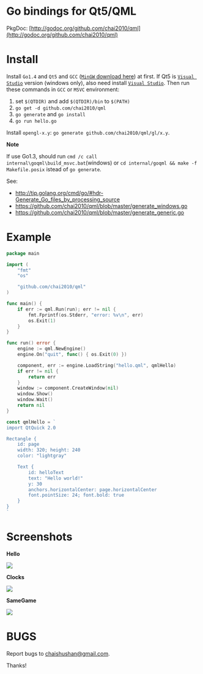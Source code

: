 Go bindings for Qt5/QML
=======================

PkgDoc: [http://godoc.org/github.com/chai2010/qml](http://godoc.org/github.com/chai2010/qml)

Install
=======

Install `Go1.4` and `Qt5` and `GCC` ([`MinGW` download here](http://tdm-gcc.tdragon.net/download)) at first.
If Qt5 is [`Visual Studio`](http://msdn.microsoft.com/en-us/vstudio/aa718325.aspx) version (windows only), also need install
[`Visual Studio`](http://msdn.microsoft.com/en-us/vstudio/aa718325.aspx).
Then run these commands in `GCC` or `MSVC` environment:

1. set `$(QTDIR)` and add `$(QTDIR)/bin` to `$(PATH)` 
2. `go get -d github.com/chai2010/qml`
3. `go generate` and `go install`
4. `go run hello.go`
 
Install `opengl-x.y`:  `go generate github.com/chai2010/qml/gl/x.y`.


**Note**

If use Go1.3, should run `cmd /c call internal\goqml\build_msvc.bat`(windows) or `cd internal/goqml && make -f Makefile.posix` istead of `go generate`.

See:

- http://tip.golang.org/cmd/go/#hdr-Generate_Go_files_by_processing_source
- https://github.com/chai2010/qml/blob/master/generate_windows.go
- https://github.com/chai2010/qml/blob/master/generate_generic.go

Example
=======

```Go
package main

import (
	"fmt"
	"os"

	"github.com/chai2010/qml"
)

func main() {
	if err := qml.Run(run); err != nil {
		fmt.Fprintf(os.Stderr, "error: %v\n", err)
		os.Exit(1)
	}
}

func run() error {
	engine := qml.NewEngine()
	engine.On("quit", func() { os.Exit(0) })

	component, err := engine.LoadString("hello.qml", qmlHello)
	if err != nil {
		return err
	}
	window := component.CreateWindow(nil)
	window.Show()
	window.Wait()
	return nil
}

const qmlHello = `
import QtQuick 2.0

Rectangle {
	id: page
	width: 320; height: 240
	color: "lightgray"

	Text {
		id: helloText
		text: "Hello world!"
		y: 30
		anchors.horizontalCenter: page.horizontalCenter
		font.pointSize: 24; font.bold: true
	}
}
`
```

Screenshots
===========

**Hello**

[![](https://raw.githubusercontent.com/chai2010/qml/master/screenshot/windows/hello.jpg)](https://github.com/chai2010/qml/blob/master/examples/hello/main.go)

**Clocks**

[![](https://raw.githubusercontent.com/chai2010/qml/master/screenshot/windows/clocks.png)](https://github.com/chai2010/qml/blob/master/examples/clocks/main.go)

**SameGame**

[![](https://raw.githubusercontent.com/chai2010/qml/master/screenshot/windows/samegame.png)](https://github.com/chai2010/qml/tree/master/examples/samegame)


BUGS
====

Report bugs to <chaishushan@gmail.com>.

Thanks!
